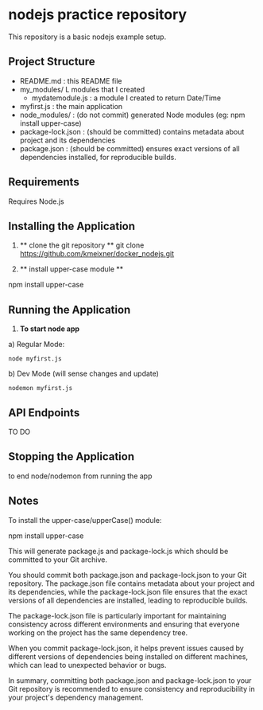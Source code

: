 # nodejs practice repository

This repository is a basic nodejs example setup.

## Project Structure

- README.md : this README file
- my_modules/ L modules that I created
    - mydatemodule.js : a module I created to return Date/Time
- myfirst.js : the main application
- node_modules/ : (do not commit) generated Node modules (eg: npm install upper-case)
- package-lock.json : (should be committed) contains metadata about project and its dependencies
- package.json : (should be committed) ensures exact versions of all dependencies installed, for reproducible builds.

## Requirements

Requires Node.js

## Installing the Application

1. ** clone the git repository **
git clone https://github.com/kmeixner/docker_nodejs.git

2. ** install upper-case module **

npm install upper-case

## Running the Application

1. **To start node app**

a) Regular Mode:

    node myfirst.js

b) Dev Mode (will sense changes and update)

    nodemon myfirst.js

## API Endpoints

TO DO

## Stopping the Application

<ctrl><c> to end node/nodemon from running the app

## Notes

To install the upper-case/upperCase() module:

npm install upper-case

This will generate package.js and package-lock.js which should be
committed to your Git archive.

You should commit both package.json and package-lock.json to your Git repository. The package.json file contains metadata about your project and its dependencies, while the package-lock.json file ensures that the exact versions of all dependencies are installed, leading to reproducible builds.

The package-lock.json file is particularly important for maintaining consistency across different environments and ensuring that everyone working on the project has the same dependency tree.

When you commit package-lock.json, it helps prevent issues caused by different versions of dependencies being installed on different machines, which can lead to unexpected behavior or bugs.

In summary, committing both package.json and package-lock.json to your Git repository is recommended to ensure consistency and reproducibility in your project's dependency management.